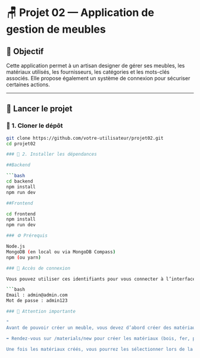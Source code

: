 # 🪑 Projet 02 — Application de gestion de meubles

## 🎯 Objectif

Cette application permet à un artisan designer de gérer ses meubles, les matériaux utilisés, les fournisseurs, les catégories et les mots-clés associés. Elle propose également un système de connexion pour sécuriser certaines actions.

---

## 🚀 Lancer le projet

### 📁 1. Cloner le dépôt

```bash
git clone https://github.com/votre-utilisateur/projet02.git
cd projet02

### 🔧 2. Installer les dépendances

##Backend

```bash
cd backend
npm install
npm run dev

##Frontend

cd frontend
npm install
npm run dev

### ⚙️ Prérequis

Node.js
MongoDB (en local ou via MongoDB Compass)
npm (ou yarn)

### 🔐 Accès de connexion

Vous pouvez utiliser ces identifiants pour vous connecter à l’interface :

```bash
Email : admin@admin.com
Mot de passe : admin123

### 📝 Attention importante

"
Avant de pouvoir créer un meuble, vous devez d’abord créer des matériaux !

➡️ Rendez-vous sur /materials/new pour créer les matériaux (bois, fer, plastique...) avec leur fournisseur associé.

Une fois les matériaux créés, vous pourrez les sélectionner lors de la création d’un meuble."